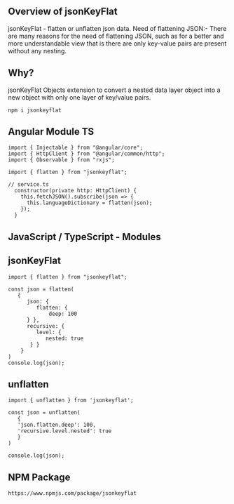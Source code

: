 ## Overview of jsonKeyFlat

jsonKeyFlat - flatten or unflatten json data. Need of flattening JSON:- There are many reasons for the need of flattening JSON, such as for a better and more understandable view that is there are only key-value pairs are present without any nesting.

## Why?

jsonKeyFlat Objects extension to convert a nested data layer object into a new object with only one layer of key/value pairs.

```
npm i jsonkeyflat
```

## Angular Module TS

```
import { Injectable } from "@angular/core";
import { HttpClient } from "@angular/common/http";
import { Observable } from "rxjs";

import { flatten } from "jsonkeyflat";

// service.ts
  constructor(private http: HttpClient) {
    this.fetchJSON().subscribe(json => {
      this.languageDictionary = flatten(json);
    });
  }

```

## JavaScript / TypeScript - Modules

## jsonKeyFlat

```
import { flatten } from "jsonkeyflat";

const json = flatten(
   {
      json: {
         flatten: {
             deep: 100
      } },
      recursive: {
         level: {
            nested: true
       } }
    }
)
console.log(json);
```

## unflatten

```
import { unflatten } from 'jsonkeyflat';

const json = unflatten(
   {
   'json.flatten.deep': 100,
   'recursive.level.nested': true
   }
)

console.log(json);
```

## NPM Package

```
https://www.npmjs.com/package/jsonkeyflat

```
